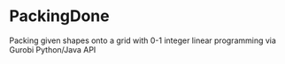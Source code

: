 # PackingDone
Packing given shapes onto a grid with 0-1 integer linear programming via Gurobi Python/Java API
